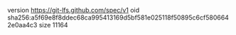 version https://git-lfs.github.com/spec/v1
oid sha256:a5f69e8f8ddec68ca995413169d5bf581e025118f50895c6cf5806642e0aa4c3
size 11164
